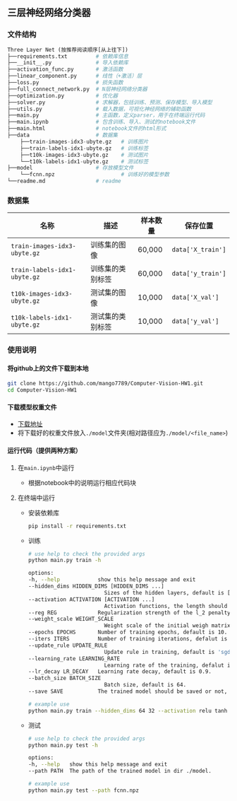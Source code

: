 ## 三层神经网络分类器

### 文件结构

```python
Three Layer Net (按推荐阅读顺序[从上往下])
├──requirements.txt         # 依赖库信息
├──__init__.py              # 导入依赖库
├──activation_func.py       # 激活函数
├──linear_component.py      # 线性（+激活）层
├──loss.py                  # 损失函数
├──full_connect_network.py  # N层神经网络分类器
├──optimization.py          # 优化器
├──solver.py                # 求解器，包括训练、预测、保存模型、导入模型
├──utils.py                 # 载入数据，可视化神经网络的辅助函数
├──main.py                  # 主函数，定义parser，用于在终端运行代码
├──main.ipynb               # 包含训练、导入、测试的notebook文件
├──main.html                # notebook文件的html形式
├──data                     # 数据集
    ├──train-images-idx3-ubyte.gz   # 训练图片
    ├──train-labels-idx1-ubyte.gz   # 训练标签
    ├──t10k-images-idx3-ubyte.gz    # 测试图片
    └──t10k-labels-idx1-ubyte.gz    # 测试标签
├──model                    # 存放模型文件
    └──fcnn.npz                     # 训练好的模型参数
└──readme.md                # readme
```

### 数据集

| 名称  | 描述 | 样本数量 | 保存位置|
| --- | --- |--- | --- |
| `train-images-idx3-ubyte.gz`  | 训练集的图像  | 60,000| `data['X_train']` |
| `train-labels-idx1-ubyte.gz`  | 训练集的类别标签  |60,000|`data['y_train']` |
| `t10k-images-idx3-ubyte.gz`  | 测试集的图像  | 10,000|`data['X_val']` |
| `t10k-labels-idx1-ubyte.gz`  | 测试集的类别标签  | 10,000| `data['y_val']` |


### 使用说明

#### 将github上的文件下载到本地

```bash
git clone https://github.com/mango7789/Computer-Vision-HW1.git
cd Computer-Vision-HW1 
```

#### 下载模型权重文件

- [下载地址](https://drive.google.com/file/d/1fHbpA-FtWAH-j2v-awv-D9p3sIjMfqLW/view?usp=drive_link)
- 将下载好的权重文件放入`./model`文件夹(相对路径应为`./model/<file_name>`)

#### 运行代码（提供两种方案）

1. 在`main.ipynb`中运行
     - 根据notebook中的说明运行相应代码块 
 
2. 在终端中运行
     - 安装依赖库
       ```bash
       pip install -r requirements.txt
       ``` 
     - 训练
       ```bash
       # use help to check the provided args
       python main.py train -h

       options:
       -h, --help            show this help message and exit
       --hidden_dims HIDDEN_DIMS [HIDDEN_DIMS ...]
                               Sizes of the hidden layers, default is [128, 64].
       --activation ACTIVATION [ACTIVATION ...]
                               Activation functions, the length should be 1 or equal to the the hidden dims, can choose from ['relu', 'tanh', 'sigmoid'].
       --reg REG             Regularization strength of the l_2 penalty, default is 0.01
       --weight_scale WEIGHT_SCALE
                               Weight scale of the initial weigh matrix, default is 0.01.
       --epochs EPOCHS       Number of training epochs, default is 10.
       --iters ITERS         Number of training iterations, defalut is 6000.
       --update_rule UPDATE_RULE
                               Update rule in training, default is 'sgd', can choose from ['sgd', 'sgd_momentum', 'adam', 'rmsprop'].
       --learning_rate LEARNING_RATE
                               Learning rate of the training, defalut is 1e-3.
       --lr_decay LR_DECAY   Learning rate decay, default is 0.9.
       --batch_size BATCH_SIZE
                               Batch size, default is 64.
       --save SAVE           The trained model should be saved or not, default is False.
       ```
       ```bash
       # example use
       python main.py train --hidden_dims 64 32 --activation relu tanh --reg 0.1
       ``` 
     - 测试
       ```bash
       # use help to check the provided args
       python main.py test -h 

       options:
       -h, --help   show this help message and exit
       --path PATH  The path of the trained model in dir ./model.
       ```
       ```bash
       # example use
       python main.py test --path fcnn.npz
       ``` 
